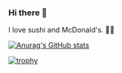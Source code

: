 ### Hi there 👋
I love sushi and McDonald's. 🍣🍔

[![Anurag's GitHub stats](https://github-readme-stats.vercel.app/api?username={s1f102100793}&show_icons=true)](https://github.com/anuraghazra/github-readme-stats)

[![trophy](https://github-profile-trophy.vercel.app/?username={s1f102100793}&column=7)](https://github.com/ryo-ma/github-profile-trophy)


<!--
**s1f102100793/s1f102100793** is a ✨ _special_ ✨ repository because its `README.md` (this file) appears on your GitHub profile.

Here are some ideas to get you started:

- 🔭 I’m currently working on ...
- 🌱 I’m currently learning ...
- 👯 I’m looking to collaborate on ...
- 🤔 I’m looking for help with ...
- 💬 Ask me about ...
- 📫 How to reach me: ...
- 😄 Pronouns: ...
- ⚡ Fun fact: ...
-->
